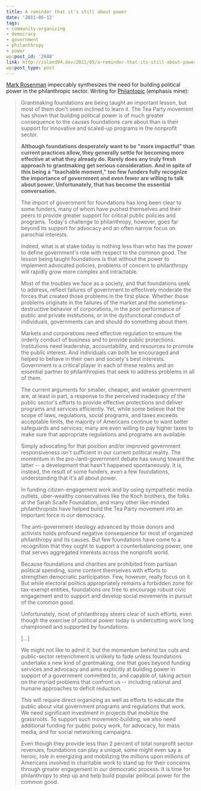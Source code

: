 ```yaml
---
title: A reminder that it's still about power
date: '2011-05-12'
tags:
- community-organizing
- democracy
- government
- philanthropy
- power
wp:post_id: '2648'
link: http://island94.dev/2011/05/a-reminder-that-its-still-about-power/
wp:post_type: post
---
```


<a href="http://pndblog.typepad.com/pndblog/2010/05/5qs-for-mark-rosenman.html" target="_blank">Mark Rosenman</a> impeccably synthesizes the need for building political power in the philanthropic sector. Writing for <a href="http://pndblog.typepad.com/pndblog/2011/04/foundations-and-power-beyond-advocacy-1.html">Philantopic</a> (emphasis mine):
<blockquote>Grantmaking foundations are being taught an important lesson, but most of them don't seem inclined to learn it. The Tea Party movement has shown that building political power is of much greater consequence to the causes foundations care about than is their support for innovative and scaled-up programs in the nonprofit sector.

<strong>Although foundations desperately want to be "more impactful" than current practices allow, they generally settle for becoming more effective at what they already do. Rarely does any truly fresh approach to grantmaking get serious consideration. And in spite of this being a "teachable moment," too few funders fully recognize the importance of government and even fewer are willing to talk about power. Unfortunately, that has become the essential conversation.</strong>

The import of government for foundations has long been clear to some funders, many of whom have pushed themselves and their peers to provide greater support for critical public policies and programs. Today's challenge to philanthropy, however, goes far beyond its support for advocacy and an often narrow focus on parochial interests.

Indeed, what is at stake today is nothing less than who has the power to define government's role with respect to the common good. The lesson being taught foundations is that without the power to implement advocated policies, problems of concern to philanthropy will rapidly grow more complex and intractable.

Most of the troubles we face as a society, and that foundations seek to address, reflect failures of government to effectively moderate the forces that created those problems in the first place. Whether those problems originate in the failures of the market and the sometimes-destructive behavior of corporations, in the poor performance of public and private institutions, or in the dysfunctional conduct of individuals, governments can and should do something about them.

Markets and corporations need effective regulation to ensure the orderly conduct of business and to provide public protections. Institutions need leadership, accountability, and resources to promote the public interest. And individuals can both be encouraged and helped to behave in their own and society's best interests. Government is a critical player in each of these realms and an essential partner to philanthropies that seek to address problems in all of them.

The current arguments for smaller, cheaper, and weaker government are, at least in part, a response to the perceived inadequacy of the public sector's efforts to provide effective protections and deliver programs and services efficiently. Yet, while some believe that the scope of laws, regulations, social programs, and taxes exceeds acceptable limits, the majority of Americans continue to want better safeguards and services; many are even willing to pay higher taxes to make sure that appropriate regulations and programs are available.

Simply advocating for that position and/or improved government responsiveness isn't sufficient in our current political reality. The momentum in the pro-/anti-government debate has swung toward the latter -- a development that hasn't happened spontaneously. It is, instead, the result of some funders, even a few foundations, understanding that it's all about power.

In funding citizen-engagement work and by using sympathetic media outlets, uber-wealthy conservatives like the Koch brothers, the folks at the Sarah Scaife Foundation, and many other like-minded philanthropists have helped build the Tea Party movement into an important force in our democracy.

The anti-government ideology advanced by those donors and activists holds profound negative consequence for most of organized philanthropy and its causes. But few foundations have come to a recognition that they ought to support a counterbalancing power, one that serves aggregated interests across the nonprofit world.

Because foundations and charities are prohibited from partisan political spending, some content themselves with efforts to strengthen democratic participation. Few, however, really focus on it. But while electoral politics appropriately remains a forbidden zone for tax-exempt entities, foundations <em>are</em> free to encourage robust civic engagement and to support and develop social movements in pursuit of the common good.

Unfortunately, most of philanthropy steers clear of such efforts, even though the exercise of political power today is undercutting work long championed and supported by foundations.

[...]

We might not like to admit it, but the momentum behind tax cuts and public-sector retrenchment is unlikely to fade unless foundations undertake a new kind of grantmaking, one that goes beyond funding services and advocacy and aims explicitly at building power in support of a government committed to, and capable of, taking action on the myriad problems that confront us -- including rational and humane approaches to deficit reduction.

This will require direct organizing as well as efforts to educate the public about vital government programs and regulations that work. We need significant investment in projects that mobilize the grassroots. To support such movement-building, we also need additional funding for public policy work, for advocacy, for mass media, and for social networking campaigns.

Even though they provide less than 2 percent of total nonprofit sector revenues, foundations can play a unique, some might even say a heroic, role in energizing and mobilizing the millions upon millions of Americans involved in charitable work to stand up for their concerns through greater engagement in our democratic process. It is time for philanthropy to step up and help build popular political power for the common good.</blockquote>
